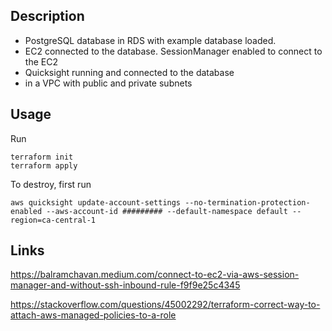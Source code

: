 ## Description

- PostgreSQL database in RDS with example database loaded.
- EC2 connected to the database. SessionManager enabled to connect to the EC2
- Quicksight running and connected to the database
- in a VPC with public and private subnets

## Usage

Run
```
terraform init
terraform apply
```


To destroy, first run
```
aws quicksight update-account-settings --no-termination-protection-enabled --aws-account-id ######### --default-namespace default --region=ca-central-1
```


## Links

https://balramchavan.medium.com/connect-to-ec2-via-aws-session-manager-and-without-ssh-inbound-rule-f9f9e25c4345

https://stackoverflow.com/questions/45002292/terraform-correct-way-to-attach-aws-managed-policies-to-a-role
